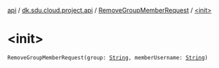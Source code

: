 [api](../../index.md) / [dk.sdu.cloud.project.api](../index.md) / [RemoveGroupMemberRequest](index.md) / [&lt;init&gt;](./-init-.md)

# &lt;init&gt;

`RemoveGroupMemberRequest(group: `[`String`](https://kotlinlang.org/api/latest/jvm/stdlib/kotlin/-string/index.html)`, memberUsername: `[`String`](https://kotlinlang.org/api/latest/jvm/stdlib/kotlin/-string/index.html)`)`